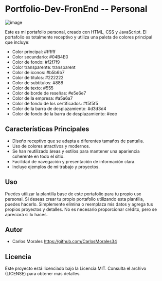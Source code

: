 # Portfolio-Dev-FronEnd -- Personal

![image](https://github.com/CarlosMorales34/Portfolio__Dev/assets/121272363/9f33badf-f840-430a-8297-4e7902fef8d5)


Este es mi portafolio personal, creado con HTML, CSS y JavaScript. El portafolio es totalmente receptivo y utiliza una paleta de colores principal que incluye:

- Color principal: #ffffff
- Color secundario: #04B4E0
- Color de fondo: #f2f7f9
- Color transparente: transparent
- Color de iconos: #b5b6b7
- Color de títulos: #222222
- Color de subtítulos: #888
- Color de texto: #555
- Color de borde de reseñas: #e5e6e7
- Color de la empresa: #a5a6a7
- Color de fondo de los certificados: #f5f5f5
- Color de la barra de desplazamiento: #d3d3d4
- Color de fondo de la barra de desplazamiento: #eee

## Características Principales

- Diseño receptivo que se adapta a diferentes tamaños de pantalla.
- Uso de colores atractivos y modernos.
- Se han reutilizado áreas y estilos para mantener una apariencia coherente en todo el sitio.
- Facilidad de navegación y presentación de información clara.
- Incluye ejemplos de mi trabajo y proyectos.

## Uso

Puedes utilizar la plantilla base de este portafolio para tu propio uso personal. Si deseas crear tu propio portafolio utilizando esta plantilla, puedes hacerlo. Simplemente elimina o reemplaza mis datos y agrega tus propios proyectos y detalles. No es necesario proporcionar crédito, pero se apreciará si lo haces.

## Autor

- Carlos Morales https://github.com/CarlosMorales34

## Licencia

Este proyecto está licenciado bajo la Licencia MIT. Consulta el archivo (LICENSE) para obtener más detalles.



